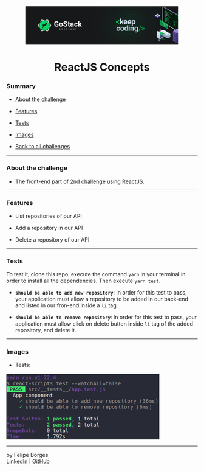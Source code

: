 <div align="center">
	<a href="https://rocketseat.com.br/gostack" target="_blank">
		<img src="../.github/gostackimg.png" alt="Logo" style="max-width:80%"/>
	</a>
</div>

<div align="center">
	<h1>ReactJS Concepts</h1>
</div>

### Summary

- [About the challenge](#about-the-challenge)

- [Features](#Features)

- [Tests](#Tests)

- [Images](#Images)

- [Back to all challenges](https://github.com/felipejsborges/gostack_bootcamp_challenges)
<hr>

### About the challenge

- The front-end part of [2nd challenge](https://github.com/felipejsborges/gostack_bootcamp_challenges/tree/master/02_nodejs_concepts) using ReactJS.
<hr>

### Features

- List repositories of our API

- Add a repository in our API

- Delete a repository of our API
<hr>

### Tests

To test it, clone this repo, execute the command `yarn` in your terminal in order to install all the dependencies. Then execute `yarn test`.

- **`should be able to add new repository`**: In order for this test to pass, your application must allow a repository to be added in our back-end and listed in our fron-end inside a `li` tag.

- **`should be able to remove repository`**: In order for this test to pass, your application must allow click on delete button inside `li` tag of the added repository, and delete it.
<hr>

### Images

- Tests:
<div style="margin-top: 16px;">	
	<img src="./.github/tests.png" alt="tests" style="max-width:80%"/>
</div>
<hr>

by Felipe Borges<br>
[LinkedIn](https://www.linkedin.com/in/felipejsborges) | [GitHub](https://github.com/felipejsborges)
